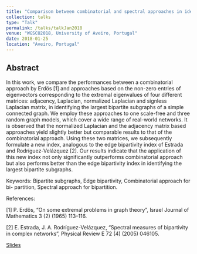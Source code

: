 ```yaml
---
title: "Comparison between combinatorial and spectral approaches in identifying the largest bipartite subgraphs of a graph"
collection: talks
type: "Talk"
permalink: /talks/talkJan2018
venue: "WGSCO2018, University of Aveiro, Portugal"
date: 2018-01-25
location: "Aveiro, Portugal"
---
```

## Abstract 
<p>
In this work, we compare the performances between a combinatorial approach by Erdös [1] and approaches based on the non-zero entries of eigenvectors corresponding to the extremal eigenvalues of four different matrices: adjacency, Laplacian, normalized Laplacian and signless Laplacian matrix, in identifying the largest bipartite subgraphs of a simple connected graph. We employ these approaches to one scale-free and three random graph models, which cover a wide range of real-world networks. It is observed that the normalized Laplacian and the adjacency matrix based approaches yield slightly better but comparable results to that of the combinatorial approach. Using these two matrices, we subsequently formulate a new index, analogous to the edge bipartivity index of Estrada and Rodríguez-Velázquez [2]. Our results indicate that the application of this new index not only significantly outperforms combinatorial approach but also performs better than the edge bipartivity index in identifying the largest bipartite subgraphs.</p>

Keywords: Bipartite subgraphs, Edge bipartivity, Combinatorial approach for bi- partition, Spectral approach for bipartition.

References:

[1] P. Erdös, “On some extremal problems in graph theory”, Israel Journal of Mathematics 3 (2) (1965) 113–116.

[2] E. Estrada, J. A. Rodríguez-Velázquez, “Spectral measures of bipartivity in complex networks”, Physical Review E 72 (4) (2005) 046105.

[Slides](https://debdaspaul.github.io/files/WSGCO_2018_DP.pdf)
